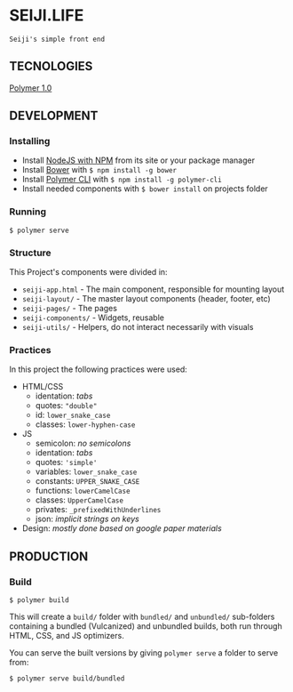 # SEIJI.LIFE

    Seiji's simple front end

## TECNOLOGIES
[Polymer 1.0](https://www.polymer-project.org/1.0/)

## DEVELOPMENT

### Installing
* Install  [NodeJS with NPM](https://nodejs.org/) from its site or your package manager 
* Install  [Bower](https://bower.io/) with `$ npm install -g bower`
* Install  [Polymer CLI](https://www.npmjs.com/package/polymer-cli) with `$ npm install -g polymer-cli`
* Install needed components with `$ bower install` on projects folder

### Running
```
$ polymer serve
```

### Structure
This Project's components were divided in:
* `seiji-app.html` - The main component, responsible for mounting layout
* `seiji-layout/` - The master layout components (header, footer, etc)
* `seiji-pages/` -  The pages
* `seiji-components/` - Widgets, reusable
* `seiji-utils/` - Helpers, do not interact necessarily with visuals 


### Practices
In this project the following practices were used:
* HTML/CSS
    * identation: *tabs*
    * quotes: `"double"`
    * id: `lower_snake_case`
    * classes: `lower-hyphen-case`
* JS
    * semicolon: *no semicolons*
    * identation: *tabs*
    * quotes: `'simple'`
    * variables: `lower_snake_case`
    * constants: `UPPER_SNAKE_CASE`
    * functions: `lowerCamelCase`
    * classes: `UpperCamelCase`
    * privates: `_prefixedWithUnderlines`
    * json: *implicit strings on keys*
* Design: *mostly done based on google paper materials*

## PRODUCTION

### Build

```
$ polymer build
```

This will create a `build/` folder with `bundled/` and `unbundled/` sub-folders
containing a bundled (Vulcanized) and unbundled builds, both run through HTML,
CSS, and JS optimizers.

You can serve the built versions by giving `polymer serve` a folder to serve
from:

```
$ polymer serve build/bundled
```
